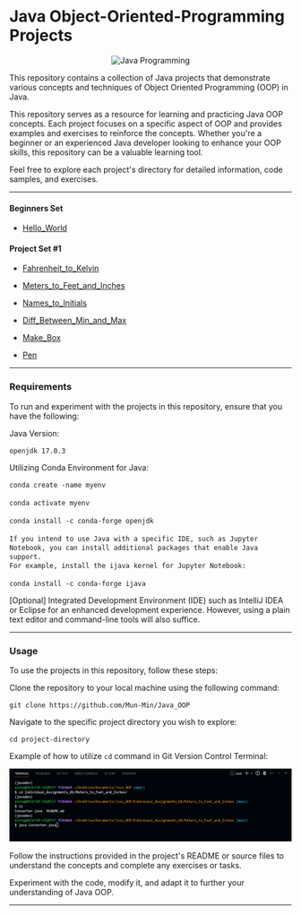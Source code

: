 # Java Object-Oriented-Programming Projects 

<p align="center">
  <img src="https://external-content.duckduckgo.com/iu/?u=https%3A%2F%2Fwww.teahub.io%2Fphotos%2Ffull%2F21-217981_java-logo-wallpaper-java-logo.jpg&f=1&nofb=1&ipt=39edd306ad7187d644efabba711a6c452e027ca11f46366b2998b990e1aec887&ipo=images" alt="Java Programming">
</p>

This repository contains a collection of Java projects that demonstrate various concepts and techniques of Object Oriented Programming (OOP) in Java.

This repository serves as a resource for learning and practicing Java OOP concepts. Each project focuses on a specific aspect of OOP and provides examples and exercises to reinforce the concepts. Whether you're a beginner or an experienced Java developer looking to enhance your OOP skills, this repository can be a valuable learning tool.

Feel free to explore each project's directory for detailed information, code samples, and exercises.

---
#### Beginners Set

<div align="left">

* [Hello_World](/Hello_World)

</div>

#### Project Set #1

<div align="left">

* [Fahrenheit_to_Kelvin](./Projects_01/Fahrenheit_to_Kelvin)

* [Meters_to_Feet_and_Inches](./Projects_01/Meters_to_Feet_and_Inches)

* [Names_to_Initials](./Projects_01/Name_to_Initials)

* [Diff_Between_Min_and_Max](./Projects_01/Diff_Between_Min_and_Max)

* [Make_Box](./Projects_01/Make_Box)

* [Pen](./Projects_01/Pen)

</div>


---

### Requirements

To run and experiment with the projects in this repository, ensure that you have the following:

Java Version: 

    openjdk 17.0.3

Utilizing Conda Environment for Java: 

    conda create -name myenv 

    conda activate myenv 

    conda install -c conda-forge openjdk

    If you intend to use Java with a specific IDE, such as Jupyter Notebook, you can install additional packages that enable Java support. 
    For example, install the ijava kernel for Jupyter Notebook:

    conda install -c conda-forge ijava

[Optional] Integrated Development Environment (IDE) such as IntelliJ IDEA or Eclipse for an enhanced development experience. However, using a plain text editor and command-line tools will also suffice.

---

### Usage

To use the projects in this repository, follow these steps:

Clone the repository to your local machine using the following command:


    git clone https://github.com/Mun-Min/Java_OOP

Navigate to the specific project directory you wish to explore:

    cd project-directory

Example of how to utilize `cd` command in Git Version Control Terminal:  
<p align="center">
  <img src="./Images/git_cd_usage.png" alt="Git CD Usage">
</p>


Follow the instructions provided in the project's README or source files to understand the concepts and complete any exercises or tasks.

Experiment with the code, modify it, and adapt it to further your understanding of Java OOP.

---